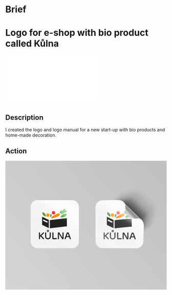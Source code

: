 # Brief

# Logo for e-shop with bio product called Kůlna
![image](natisklélogo.pdf)
## Description
I created the logo and logo manual for a new start-up with bio products and home-made decoration. 

## Action

![image](samolepky.png)
